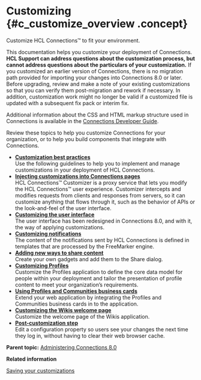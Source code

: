 # Customizing {#c_customize_overview .concept}

Customize HCL Connections™ to fit your environment.

This documentation helps you customize your deployment of Connections. **HCL Support can address questions about the customization process, but cannot address questions about the particulars of your customization.** If you customized an earlier version of Connections, there is no migration path provided for importing your changes into Connections 8.0 or later. Before upgrading, review and make a note of your existing customizations so that you can verify them post-migration and rework if necessary. In addition, customization work might no longer be valid if a customized file is updated with a subsequent fix pack or interim fix.

Additional information about the CSS and HTML markup structure used in Connections is available in the [Connections Developer Guide](https://ds_infolib.hcltechsw.com/ldd/lcwiki.nsf/xpViewCategories.xsp?lookupName=API%20Documentation).

Review these topics to help you customize Connections for your organization, or to help you build components that integrate with Connections.

-   **[Customization best practices](../customize/c_customize_best_practices.md)**  
Use the following guidelines to help you to implement and manage customizations in your deployment of HCL Connections.
-   **[Injecting customizations into Connections pages](../customize/customize_inject_customizations.md)**  
HCL Connections™ Customizer is a proxy service that lets you modify the HCL Connections™ user experience. Customizer intercepts and modifies requests from clients and responses from servers, so it can customize anything that flows through it, such as the behavior of APIs or the look-and-feel of the user interface.
-   **[Customizing the user interface](../customize/t_admin_common_customize_main.md)**  
The user interface has been redesigned in Connections 8.0, and with it, the way of applying customizations.
-   **[Customizing notifications](../customize/c_customize_notifications.md)**  
The content of the notifications sent by HCL Connections is defined in templates that are processed by the FreeMarker engine.
-   **[Adding new ways to share content](../customize/t_customize_sharebox_gadgets.md)**  
Create your own gadgets and add them to the Share dialog.
-   **[Customizing Profiles](../customize/c_admin_profiles_customizing.md)**  
Customize the Profiles application to define the core data model for people within your deployment and tailor the presentation of profile content to meet your organization’s requirements.
-   **[Using Profiles and Communities business cards](../customize/c_admin_profiles_biz_cards.md)**  
Extend your web application by integrating the Profiles and Communities business cards in to the application.
-   **[Customizing the Wikis welcome page](../admin/t_customize_wikis_welcome_page.md)**  
Customize the welcome page of the Wikis application.
-   **[Post-customization step](../customize/t_admin_common_customize_postreq.md)**  
Edit a configuration property so users see your changes the next time they log in, without having to clear their web browser cache.

**Parent topic:** [Administering Connections 8.0](../welcome/welcome_admin.md)

**Related information**  


[Saving your customizations](../migrate/c_configuration_changes_after_update.md)


